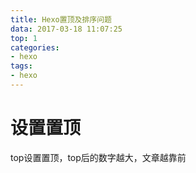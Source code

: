 ```yaml
---
title: Hexo置顶及排序问题
data: 2017-03-18 11:07:25
top: 1
categories:
- hexo
tags:
- hexo
---
```


# 设置置顶

top设置置顶，top后的数字越大，文章越靠前



